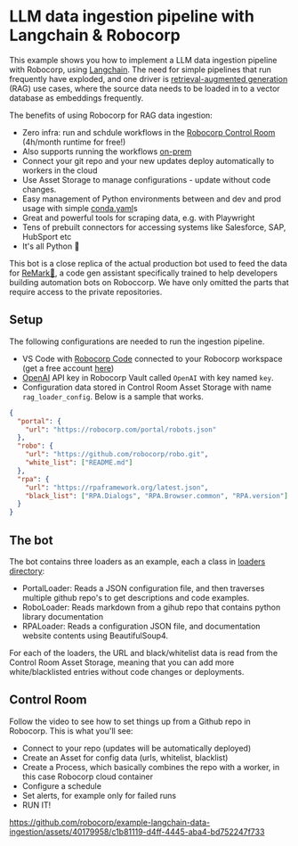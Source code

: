 # LLM data ingestion pipeline with Langchain & Robocorp

This example shows you how to implement a LLM data ingestion pipeline with Robocorp, using [Langchain](https://python.langchain.com/docs/get_started/introduction.html). The need for simple pipelines that run frequently have exploded, and one driver is [retrieval-augmented generation](https://www.promptingguide.ai/techniques/rag) (RAG) use cases, where the source data needs to be loaded in to a vector database as embeddings frequently.

The benefits of using Robocorp for RAG data ingestion:

- Zero infra: run and schdule workflows in the [Robocorp Control Room](https://cloud.robocorp.com) (4h/month runtime for free!)
- Also supports running the workflows [on-prem](https://robocorp.com/docs/control-room/unattended/worker-setups)
- Connect your git repo and your new updates deploy automatically to workers in the cloud
- Use Asset Storage to manage configurations - update without code changes.
- Easy management of Python environments between and dev and prod usage with simple [conda.yaml](conda.yaml)s
- Great and powerful tools for scraping data, e.g. with Playwright
- Tens of prebuilt connectors for accessing systems like Salesforce, SAP, HubSport etc
- It's all Python 🐍

This bot is a close replica of the actual production bot used to feed the data for [ReMark💬](https://chat.robocorp.com), a code gen assistant specifically trained to help developers building automation bots on Roboccorp. We have only omitted the parts that require access to the private repositories.

## Setup

The following configurations are needed to run the ingestion pipeline.

- VS Code with [Robocorp Code](https://marketplace.visualstudio.com/items?itemName=robocorp.robocorp-code) connected to your Robocorp workspace (get a free account [here](https://cloud.robocorp.com))
- [OpenAI](https://platform.openai.com/) API key in Robocorp Vault called `OpenAI` with key named `key`.
- Configuration data stored in Control Room Asset Storage with name `rag_loader_config`. Below is a sample that works.

```json
{
  "portal": {
    "url": "https://robocorp.com/portal/robots.json"
  },
  "robo": {
    "url": "https://github.com/robocorp/robo.git",
    "white_list": ["README.md"]
  },
  "rpa": {
    "url": "https://rpaframework.org/latest.json",
    "black_list": ["RPA.Dialogs", "RPA.Browser.common", "RPA.version"]
  }
}
```

## The bot

The bot contains three loaders as an example, each a class in [loaders directory](/loaders/):

- PortalLoader: Reads a JSON configuration file, and then traverses multiple github repo's to get descriptions and code examples.
- RoboLoader: Reads markdown from a gihub repo that contains python library documentation
- RPALoader: Reads a configuration JSON file, and documentation website contents using BeautifulSoup4.

For each of the loaders, the URL and black/whitelist data is read from the Control Room Asset Storage, meaning that you can add more white/blacklisted entries without code changes or deployments.

## Control Room

Follow the video to see how to set things up from a Github repo in Robocorp. This is what you'll see:

- Connect to your repo (updates will be automatically deployed)
- Create an Asset for config data (urls, whitelist, blacklist)
- Create a Process, which basically combines the repo with a worker, in this case Robocorp cloud container
- Configure a schedule
- Set alerts, for example only for failed runs
- RUN IT!

https://github.com/robocorp/example-langchain-data-ingestion/assets/40179958/c1b81119-d4ff-4445-aba4-bd752247f733

